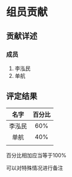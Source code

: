 # 组员贡献

## 贡献详述

### 成员

1. 李泓民
2. 单航


## 评定结果

|名字|百分比|
|:-:|:-:|
|李泓民|60%|
|单航|40%|
|||

百分比相加应当等于100%

可以对特殊情况进行备注
